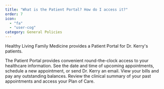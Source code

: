 ```yaml
---
title: "What is the Patient Portal? How do I access it?"
order: 7
icon: 
  - "fa"
  - "user-cog"
category: General Policies
---
```

Healthy Living Family Medicine provides a Patient Portal for Dr. Kerry's patients.

The Patient Portal provides convenient round-the-clock access to your healthcare information. See the date and time of upcoming appointments, schedule a new appointment, or send Dr. Kerry an email. View your bills and pay any outstanding balances. Review the clinical summary of your past appointments and access your Plan of Care.